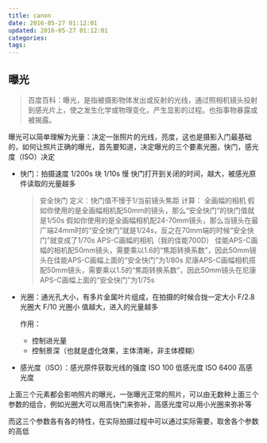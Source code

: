 ```yaml
---
title: canon
date: 2016-05-27 01:12:01
updated: 2016-05-27 01:12:01
categories:
tags:
---
```


## 曝光
> 百度百科：曝光，是指被摄影物体发出或反射的光线，通过照相机镜头投射到感光片上，使之发生化学或物理变化，产生显影的过程。也指事物暴露或被揭露。

曝光可以简单理解为光量：决定一张照片的光线，亮度，这也是摄影入门最基础的，如何让照片正确的曝光，首先要知道，决定曝光的三个要素光圈，快门，感光度（ISO）决定

* 快门：拍摄速度
  1/200s    块
  1/10s     慢
  快门打开到关闭的时间，越大，被感光原件读取的光量越多

  > 安全快门
  > 定义︰快门值不慢于1/当前镜头焦距
  > 计算：
  >   全画幅的相机
  >     假如你使用的是全画幅相机配50mm的镜头，那么“安全快门”的快门值就是1/50s
  >     假如你使用的是全画幅相机配24-70mm镜头，那么当镜头在最广端24mm时的“安全快门”就是1/24s，反之在70mm端的时候“安全快门”就变成了1/70s
  >   APS-C画幅的相机（我的佳能700D）
  >     佳能APS-C画幅的相机配50mm镜头，需要乘以1.6的“焦距转换系数”，因此50mm镜头在佳能APS-C画幅上面的“安全快门”为1/80s
  >     尼康APS-C画幅相机搭配50mm镜头，需要乘以1.5的“焦距转换系数”，因此50mm镜头在尼康APS-C画幅上面的“安全快门”为1/75s


* 光圈：通光孔大小，有多片金属叶片组成，在拍摄的时候合拢一定大小
  F/2.8   光圈大
  F/10    光圈小
  值越大，进入的光量越多

  作用：  
    * 控制进光量
    * 控制景深（也就是虚化效果，主体清晰，非主体模糊）

* 感光度（ISO）：感光原件获取光线的强度
  ISO 100       低感光度
  ISO 6400      高感光度


上面三个元素都会影响照片的曝光，一张曝光正常的照片，可以由无数种上面三个参数的组合，例如光圈大可以用高快门来弥补，高感光度可以用小光圈来弥补等

而这三个参数各有各的特性，在实际拍摄过程中可以通过实际需要，取舍各个参数的高低
